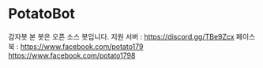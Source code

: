 # PotatoBot
감자봇
본 봇은 오픈 소스 봇입니다.
지원 서버 : https://discord.gg/TBe9Zcx 페이스북 : https://www.facebook.com/potato179 https://www.facebook.com/potato1798
